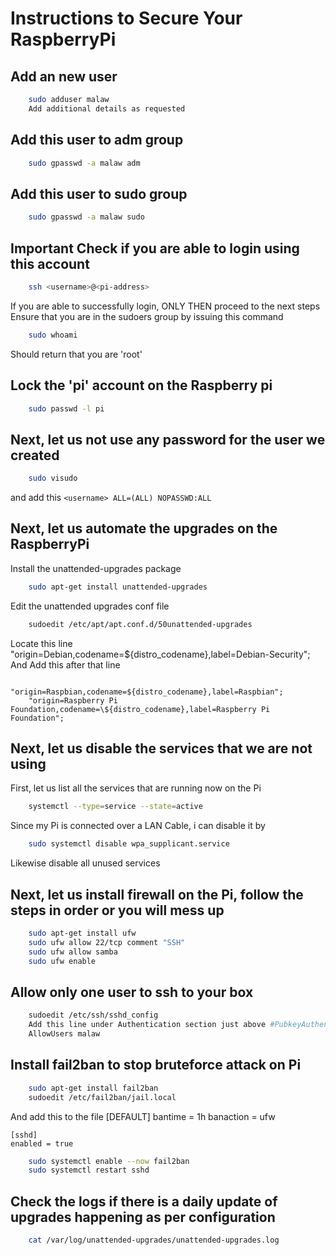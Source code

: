 # Instructions to Secure Your RaspberryPi

## Add an new user

```bash
    sudo adduser malaw
    Add additional details as requested
```

## Add this user to adm group

```bash
    sudo gpasswd -a malaw adm
```

## Add this user to sudo group

```bash
    sudo gpasswd -a malaw sudo
```

## Important Check if you are able to login using this account

```bash
    ssh <username>@<pi-address>
```

If you are able to successfully login, ONLY THEN proceed to the next steps
Ensure that you are in the sudoers group by issuing this command

```bash
    sudo whoami
```

Should return that you are 'root'

## Lock the 'pi' account on the Raspberry pi

```bash
    sudo passwd -l pi
```

## Next, let us not use any password for the user we created

```bash
    sudo visudo
```

and add this ```<username> ALL=(ALL) NOPASSWD:ALL```

## Next, let us automate the upgrades on the RaspberryPi

Install the unattended-upgrades package

```bash
    sudo apt-get install unattended-upgrades
```

Edit the unattended upgrades conf file

```bash
    sudoedit /etc/apt/apt.conf.d/50unattended-upgrades
```

Locate this line
    "origin=Debian,codename=${distro_codename},label=Debian-Security";
       And Add this after that line
```
            "origin=Raspbian,codename=${distro_codename},label=Raspbian";
    "origin=Raspberry Pi Foundation,codename=\${distro_codename},label=Raspberry Pi Foundation";
```

## Next, let us disable the services that we are not using

First, let us list all the services that are running now on the Pi

```bash
    systemctl --type=service --state=active
```

Since my Pi is connected over a LAN Cable, i can disable it by

```bash
    sudo systemctl disable wpa_supplicant.service
```

Likewise disable all unused services

## Next, let us install firewall on the Pi, follow the steps in order or you will mess up

```bash
    sudo apt-get install ufw
    sudo ufw allow 22/tcp comment "SSH"
    sudo ufw allow samba
    sudo ufw enable

```

## Allow only one user to ssh to your box

```bash
    sudoedit /etc/ssh/sshd_config
    Add this line under Authentication section just above #PubkeyAuthentication yes
    AllowUsers malaw
```

## Install fail2ban to stop bruteforce attack on Pi

```bash
    sudo apt-get install fail2ban
    sudoedit /etc/fail2ban/jail.local
```

And add this to the file
    [DEFAULT]
    bantime = 1h
    banaction = ufw

    [sshd]
    enabled = true

```bash
    sudo systemctl enable --now fail2ban
    sudo systemctl restart sshd
```

## Check the logs if there is a daily update of upgrades happening as per configuration

```bash
    cat /var/log/unattended-upgrades/unattended-upgrades.log
```